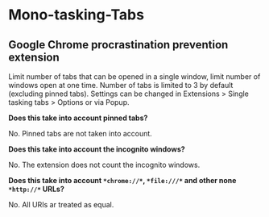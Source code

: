 # Mono-tasking-Tabs
## Google Chrome procrastination prevention extension

Limit number of tabs that can be opened in a single window, limit number of windows open at one time. Number of tabs is limited to 3 by default (excluding pinned tabs). Settings can be changed in Extensions > Single tasking tabs > Options or via Popup. 

__Does this take into account pinned tabs?__ 

No. Pinned tabs are not taken into account.

__Does this take into account the incognito windows?__

No. The extension does not count the incognito windows.

__Does this take into account `*chrome://*`, `*file:///*` and other none `*http://*` URLs?__

No. All URIs ar treated as equal.
